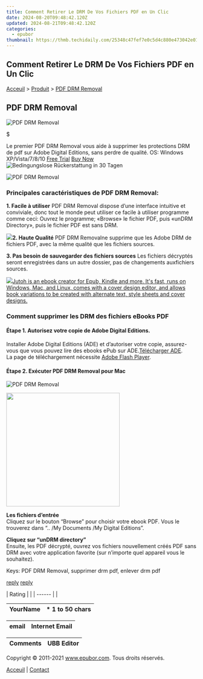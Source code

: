 ```yaml
---
title: Comment Retirer Le DRM De Vos Fichiers PDF en Un Clic
date: 2024-08-20T09:48:42.120Z
updated: 2024-08-21T09:48:42.120Z
categories:
  - epubor
thumbnail: https://thmb.techidaily.com/25348c47fef7e0c5d4c880e473042e01e47d5973d7a411956a452edb781f4e13.jpg
---
```


## Comment Retirer Le DRM De Vos Fichiers PDF en Un Clic

[Acceuil](http://www.epubor.com/fr/) \> [Produit](https://tools.techidaily.com/epubor/products/) \> [PDF DRM Removal](https://tools.techidaily.com/epubor/products/) 

## PDF DRM Removal

![PDF DRM Removal](https://www.epubor.com/images/remote/D4/1D/D41D8C_D41D8C_PdfDrmRemoval-box.jpg)

$

Le premier PDF DRM Removal vous aide à supprimer les protections DRM de pdf sur Adobe Digital Editions, sans perdre de qualité.  OS: Windows XP/Vista/7/8/10 [Free Trial](https://tools.techidaily.com/epubor/products/) [Buy Now](https://tools.techidaily.com/epubor/products/) ![Bedingungslose Rückerstattung in 30 Tagen](http://www.epubor.com/images/grarantee-s.gif) 

![PDF DRM Removal](https://www.epubor.com/images/remote/D4/1D/D41D8C_pdfdrmremoval.jpg)

### Principales caractéristiques de PDF DRM Removal:

**1\. Facile à utiliser** 
PDF DRM Removal dispose d’une interface intuitive et conviviale, donc tout le monde peut utiliser ce facile à utiliser programme comme ceci: Ouvrez le programme; «Browse» le fichier PDF, puis «unDRM Directory», puis le fichier PDF est sans DRM.

**![](https://www.epubor.com/images/remote/D4/1D/D41D8C_pdf-epub-drm.jpg)2\. Haute Qualité** 
PDF DRM Removalne supprime que les Adobe DRM de fichiers PDF, avec la même qualité que les fichiers sources.

**3\. Pas besoin de sauvegarder des fichiers sources** 
Les fichiers décryptés seront enregistrées dans un autre dossier, pas de changements auxfichiers sources.

<!-- affiliate ads begin -->
<a href="https://secure.2checkout.com/order/checkout.php?PRODS=4694919&QTY=1&AFFILIATE=108875&CART=1"><img src="https://secure.avangate.com/images/merchant/bccefcc1b1eee9eca3ae4f5c1a281482/products/jutoh-logo-1200x1600.jpg" border="0">Jutoh is an ebook creator for Epub, Kindle and more. It's fast, runs on Windows, Mac, and Linux, comes with a cover design editor, and allows book variations to be created with alternate text, style sheets and cover designs. </a>
<!-- affiliate ads end -->
### Comment supprimer les DRM des fichiers eBooks PDF

#### **Étape** 1\. **Autorisez votre copie de Adobe Digital Editions.**

Installer Adobe Digital Editions (ADE) et d’autoriser votre copie, assurez-vous que vous pouvez lire des ebooks ePub sur ADE.[Télécharger ADE](http://www.adobe.com/products/digitaleditions/).  
La page de téléchargement nécessite [Adobe Flash Player](http://get.adobe.com/flashplayer/).

#### **Étape 2\. Exécuter PDF DRM Removal pour Mac**

![PDF DRM Removal](https://www.epubor.com/images/remote/D4/1D/D41D8C_pdfdrmremoval.jpg)

<!-- affiliate ads begin -->
<a href="https://coinrule.sjv.io/c/5597632/1958374/18409" target="_top" id="1958374"><img src="//a.impactradius-go.com/display-ad/18409-1958374" border="0" alt="" width="300" height="300"/></a><img height="0" width="0" src="https://imp.pxf.io/i/5597632/1958374/18409" style="position:absolute;visibility:hidden;" border="0" />
<!-- affiliate ads end -->
**Les fichiers d’entrée**  
Cliquez sur le bouton “Browse” pour choisir votre ebook PDF. Vous le trouverez dans “.. /My Documents /My Digital Editions”.

**Cliquez sur “unDRM directory”**  
Ensuite, les PDF décrypté, ouvrez vos fichiers nouvellement créés PDF sans DRM avec votre application favorite (sur n’importe quel appareil vous le souhaitez).

Keys: PDF DRM Removal, supprimer drm pdf, enlever drm pdf

[reply](https://tools.techidaily.com/epubor/products/) [reply](https://tools.techidaily.com/epubor/products/) 

| Rating |  |
| ------ |  |

| YourName | \*  1 to 50 chars |
| -------- | ----------------- |

| email | Internet Email |
| ----- | -------------- |

| Comments | UBB Editor |
| -------- | ---------- |

Copyright © 2011-2021 www.epubor.com. Tous droits réservés. 

[Acceuil](http://www.epubor.com/fr/) | [Contact](http://www.epubor.com/fr/mailto:support@epubor.com)

<ins class="adsbygoogle"
     style="display:block"
     data-ad-format="autorelaxed"
     data-ad-client="ca-pub-7571918770474297"
     data-ad-slot="1223367746"></ins>



<ins class="adsbygoogle"
     style="display:block"
     data-ad-client="ca-pub-7571918770474297"
     data-ad-slot="8358498916"
     data-ad-format="auto"
     data-full-width-responsive="true"></ins>
